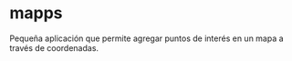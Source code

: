 # mapps

Pequeña aplicación que permite agregar puntos de interés en un mapa a través de coordenadas.  
